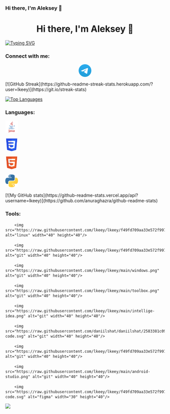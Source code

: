 ### Hi there, I'm Aleksey 👋
## 

<h1 align="center">
  Hi there, I'm Aleksey 👋
</h1>

[![Typing SVG](https://readme-typing-svg.herokuapp.com?color=%2336BCF7&lines=Computer+science+student)](https://git.io/typing-svg)

### Connect with me:
<p align="center">
  <a href="https://t.me/l_keey" target="blank"><img align="center"        src="https://raw.githubusercontent.com/lkeey/lkeey/f49fd709aa33e572f99701a756db08c7bc60b935/Telegram.svg" alt="aleksey"  height="40" width="40" />
  </a>
</p>

<p align="left">
  [![GitHub Streak](https://github-readme-streak-stats.herokuapp.com/?user=lkeey)](https://git.io/streak-stats)

  [![Top Languages](https://github-readme-stats.vercel.app/api/top-langs/?username=lkeey&layout=compact)](https://github.com/anuraghazra/github-readme-stats)
</p>

### Languages:
<p align="left"> 

  <a href="https://www.cprogramming.com/" target="_blank" rel="noreferrer"> <img src="https://raw.githubusercontent.com/lkeey/lkeey/main/java.png"        alt="java" width="40" height="40"/> 
  </a> 
  
  <a href="https://www.w3schools.com/css/" target="_blank" rel="noreferrer"> <img src="https://github.com/lkeey/lkeey/blob/main/CSS3.svg" alt="css3"        width="40" height="40"/> 
  </a> 
  
  <a href="https://www.w3.org/html/" target="_blank" rel="noreferrer"> <img         src="https://raw.githubusercontent.com/lkeey/lkeey/f49fd709aa33e572f99701a756db08c7bc60b935/HTML5.svg" alt="html5" width="40" height="40"/>
  </a> 
  
<a href="https://www.python.org" target="_blank" rel="noreferrer"> <img src="https://raw.githubusercontent.com/lkeey/lkeey/64bc5643727188e041b49d4da10923579aa7eeb8/python.svg" alt="python" width="40" height="40"/> 
  </a> 
  
</p>

<p align="left">
[![My GitHub stats](https://github-readme-stats.vercel.app/api?username=lkeey)](https://github.com/anuraghazra/github-readme-stats)

<!-- [![My LeetCode stats](https://leetcode-stats-six.vercel.app/api?username=lkeey)](https://github.com/KnlnKS/leetcode-stats) -->
</p>
  
### Tools:
<p align="center"> 
  
        <img src="https://raw.githubusercontent.com/lkeey/lkeey/f49fd709aa33e572f99701a756db08c7bc60b935/flat_linux.svg" alt="linux" width="40" height="40"/>
          
        <img src="https://raw.githubusercontent.com/lkeey/lkeey/f49fd709aa33e572f99701a756db08c7bc60b935/git.svg" alt="git" width="40" height="40"/>
          
        <img src="https://raw.githubusercontent.com/lkeey/lkeey/main/windows.png" alt="git" width="40" height="40"/>
          
        <img src="https://raw.githubusercontent.com/lkeey/lkeey/main/toolbox.png" alt="git" width="40" height="40"/> 
          
        <img src="https://raw.githubusercontent.com/lkeey/lkeey/main/intellige-idea.png" alt="git" width="40" height="40"/>
                    
        <img src="https://raw.githubusercontent.com/daniilshat/daniilshat/2583381c09497c680369e95dce7e029d93484d94/icons/VS-code.svg" alt="git" width="40" height="40"/> 
          
        <img src="https://raw.githubusercontent.com/lkeey/lkeey/f49fd709aa33e572f99701a756db08c7bc60b935/figma.svg" alt="git" width="40" height="40"/> 
          
        <img src="https://raw.githubusercontent.com/lkeey/lkeey/main/android-studio.png" alt="git" width="40" height="40"/>
          
        <img src="https://raw.githubusercontent.com/lkeey/lkeey/f49fd709aa33e572f99701a756db08c7bc60b935/VS-code.svg" alt="figma" width="30" height="40"/> 
          
</p>

<p align="left">
  
  ![](https://github-profile-summary-cards.vercel.app/api/cards/stats?username=lkeey&theme=solarized_dark)
  
</p>

<!-- [![Awards](https://github-profile-trophy.vercel.app/?username=lkeey)](https://github.com/ryo-ma/github-profile-trophy) -->

<!--
**lkeey/lkeey** is a ✨ _special_ ✨ repository because its `README.md` (this file) appears on your GitHub profile.

Here are some ideas to get you started:

- 🔭 I’m currently working on ...
- 🌱 I’m currently learning ...
- 👯 I’m looking to collaborate on ...
- 🤔 I’m looking for help with ...
- 💬 Ask me about ...
- 📫 How to reach me: ...
- 😄 Pronouns: ...
- ⚡ Fun fact: ...
-->
